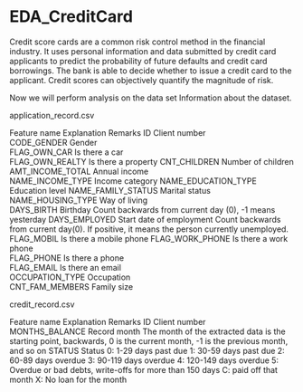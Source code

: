 # EDA_CreditCard

Credit score cards are a common risk control method in the financial industry. It uses personal information and data submitted by credit card applicants to predict the 
probability of future defaults and credit card borrowings. The bank is able to decide whether to issue a credit card to the applicant. 
Credit scores can objectively quantify the magnitude of risk.

Now we will perform analysis on the data set
Information about the dataset.

application_record.csv		

Feature name	Explanation	Remarks
ID	                Client number	
CODE_GENDER	        Gender	
FLAG_OWN_CAR	    Is there a car	
FLAG_OWN_REALTY	    Is there a property	
CNT_CHILDREN	    Number of children	
AMT_INCOME_TOTAL	Annual income	
NAME_INCOME_TYPE	Income category	
NAME_EDUCATION_TYPE	Education level	
NAME_FAMILY_STATUS	Marital status	
NAME_HOUSING_TYPE	Way of living	
DAYS_BIRTH	        Birthday Count backwards from current day (0), -1 means yesterday
DAYS_EMPLOYED	    Start date of employment Count backwards from current day(0). If positive, it means the person currently unemployed.
FLAG_MOBIL	        Is there a mobile phone	
FLAG_WORK_PHONE	    Is there a work phone	
FLAG_PHONE	        Is there a phone	
FLAG_EMAIL	        Is there an email	
OCCUPATION_TYPE	    Occupation	
CNT_FAM_MEMBERS	    Family size	

credit_record.csv	

Feature name	Explanation	Remarks
ID	            Client number	
MONTHS_BALANCE	Record month	The month of the extracted data is the starting point, backwards, 0 is the current month, -1 is the previous month, and so on
STATUS	        Status	0: 1-29 days past due 1: 30-59 days past due 2: 60-89 days overdue 
                        3: 90-119 days overdue 4: 120-149 days overdue 5: Overdue or bad debts, write-offs for more than 150 days 
                        C: paid off that month X: No loan for the month
